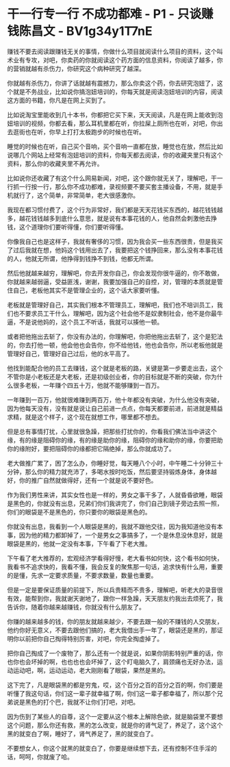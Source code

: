 # 干一行专一行 不成功都难 - P1 - 只谈赚钱陈昌文 - BV1g34y1T7nE

赚钱不要去阅读跟赚钱无关的事情，你做什么项目就阅读什么项目的资料，这个叫术业有专攻，对吧，你卖药的你就阅读这个药方面的信息资料，你阅读了越多，你的营销就越有杀伤力，你研究这个病种研究了越深。

你就越有杀伤力，你讲了话就越有震撼力，那么你卖这个药，你去研究泡妞了，这个就是不务战业，比如说你搞泡妞培训的，你每天就是阅读泡妞培训的内容，阅读这方面的书籍，你凡是在网上买到了。

比如说淘宝里能收到几十本书，你都把它买下来，天天阅读，凡是在网上能收到泡妞培训的视频，你都去看，那么耳机里都在听，你拉屎上厕所也在听，对吧，你出去逛街也在听，你早上打打太极跑步的时候也在听。

睡觉的时候也在听，自己买个音响，买个音响一直都在放，睡觉也在放，然后比如说哪几个网站上经常有泡妞培训的资料，你每天都去阅读，你的收藏夹里只有这个资料，那么你的收藏夹里不再允许。

比如说你还收藏了有这个什么网易新闻，对吧，这个跟你就无关了，理解吧，干一行抓一行按一行，那么你不成功都难，录视频要不要买套主播设备，不用，就是手机就行了，这个简单，非常简单，老大很感激你。

我现在都习惯付费了，这个行为非常好，我们都是天天花钱买东西的，越花钱钱越多，越花钱钱越多到底什么意思，就是说有本事花钱的人，他自然会刺激他去挣钱，这个道理你们要听得懂，你们要听得懂。

你像我自己也是这样子，我就有奢侈的习惯，因为我会买一些东西很贵，但是我买了过后我就在想，他妈这个钱用出去了，我要把这个钱挣回来，那么没有本事花钱的人，他就无所谓，他挣得到钱挣不到钱，他都无所谓。

然后他就越来越穷，理解吧，你去开发你自己，你会发现你很牛逼的，你不敢做，你就越来越弱逼，受益匪浅，谢谢，我要加强自己的自控，对，管理的本质就是管住自己，老板他其实不是管理企业的，这个话大家要听懂。

老板就是管理好自己，其实我们根本不管理员工，理解吧，我们也不培训员工，我们也不要求员工干什么，理解吧，因为这个社会他不是奴隶制社会，他不是你最牛逼，不是说他妈的，这个员工不听话，我就可以揍他一顿。

或者把他拖出去斩了，你没有办法的，你理解吧，你把他拖出去斩了，这个是犯法的，你去打他一顿，他会他也会告你，你不给他钱，他也会告你，所以老板他就是管理好自己，管理好自己过后，他的水平高了。

他找到能配合他的员工去赚钱，这个就是老板的路，关键是第一步要走出去，这个不管你是小老板还是大老板，还是初级创业者，你的目标就是不断的突破，你为什么很多老板，一年赚个四五十万，他就不能够赚到一百万。

一年赚到一百万，他就很难赚到两百万，他十年都没有突破，为什么他没有突破，因为他每天没有，没有就是说让自己前进一点点，你每天都要前进，前进就是精益求精，就是这个样子，这个现在就想工作，哪里都不想去。

但是总有事情打扰，心里就很急躁，把那些打扰你的，你看我们佛法当中讲这个缘，有的缘是阻碍你的缘，有的缘是助你的缘，阻碍你的缘和助你的缘，你要把助你的缘附好，要把阻碍你的缘都把它隔绝掉，那么你就成功了。

老大做推广累了，困了怎么办，你睡好觉，每天睡八个小时，中午睡二十分钟三十分钟，那么你的精力就充沛了，多喝水按时吃饭，然后要坚持锻炼身体，身体越好，你的推广自然就做得好，还有一个就是说不要好色。

作为我们男性来讲，其实女性也是一样的，男女之事干多了，人就昏昏欲睡，眼袋是黑色的，你就没有出息，兄弟们你们我讲完了，你们自己到镜子旁边去照一照，你们的眼袋是不是黑色的，你只要你的眼袋是黑色的。

你就没有出息，我看到一个人眼袋是黑的，我就不跟他交往，因为我知道他没有本事，因为他的精力都卸掉了，一个是男女之事搞多了，一个是休息没休息好，就是眼袋是黑的，他就一定没有本事，下午看了下老大推。

下午看了老大推荐的，宏观经济学看得好慢，老大看书如何快，这个看书如何快，我看书不追求快的，我看不懂，我会反复的聚焦那一句话，追求快有什么用，重要的是懂，先求一定要求质量，不要求数量，数量也重要。

但是一定是要保证质量的前提下，所以兵贵精而不贵多，理解吧，听老大的录音很有效，能帮到你，我就谢天谢地了，跟你一样急躁，天天朋友约我出去烦死了，我告诉你，随着你越来越赚钱，你就没有什么朋友了。

你赚的越来越多的钱，你的朋友就越来越少，不要去跟一般的不赚钱的人交朋友，他约你好无意义，不要去跟他们搞的，老大我借出手一年了，眼袋还是黑的，那证明你以前把你自己掏得特别厉害，对吧，你完全掏虚掉了。

把你自己掏成了一个废物了，那么还有一个就是说，如果你阴影特别严重的话，你也你也会坏掉的啊，也也也也会坏掉了，这个盯电脑久了，肩颈痛也无好办法，运动运动吧，啊，运动运动，老大刚刚看了眼袋，果然是黑的。

这下完了，凡是眼袋黑的都是穷鬼，哎，这个百分之百的百分之百的啊，你们要是听懂了我这句话，你们这一辈子就幸福了啊，你们这一辈子都幸福了，所以那个兄弟说是黑色的打个巴，我就不让你们打吧，对吧。

因为伤到了某些人的自尊，这个一定要从这个根本上解除色欲，就是脑袋里不要想这个问题，那么你还有救，黑的怎么改变，就是你的肾气足了，养足了，这个这个黑的就变白了啊，睡好了，肾气养足了，黑的就变白了。

不要想女人，你这个就黑的就变白了，你要是继续想下去，还有控制不住手淫的话，呵呵，你就废了哈。